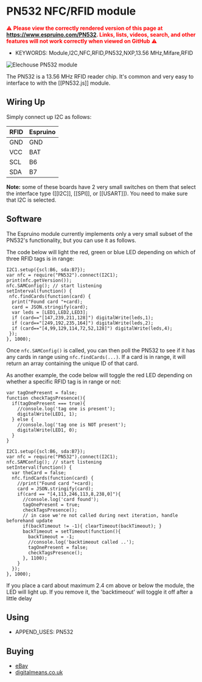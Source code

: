<!--- Copyright (c) 2013 Gordon Williams, Pur3 Ltd. See the file LICENSE for copying permission. -->
PN532 NFC/RFID module
==================

<span style="color:red">:warning: **Please view the correctly rendered version of this page at https://www.espruino.com/PN532. Links, lists, videos, search, and other features will not work correctly when viewed on GitHub** :warning:</span>

* KEYWORDS: Module,I2C,NFC,RFID,PN532,NXP,13.56 MHz,Mifare,RFID

![Elechouse PN532 module](PN532/module.jpg)

The PN532 is a 13.56 MHz RFID reader chip. It's common and very easy to interface to with the [[PN532.js]] module.


Wiring Up
--------

Simply connect up I2C as follows:

| RFID | Espruino |
|------|----------|
| GND | GND |
| VCC | BAT |
| SCL | B6 |
| SDA | B7 |

**Note:** some of these boards have 2 very small switches on them that select the interface type ([[I2C]], [[SPI]], or [[USART]]). You need to make sure that I2C is selected.


Software
-------

The Espruino module currently implements only a very small subset of the PN532's functionality, but you can use it as follows.

The code below will light the red, green or blue LED depending on which of three RFID tags is in range:

```
I2C1.setup({scl:B6, sda:B7});
var nfc = require("PN532").connect(I2C1);
print(nfc.getVersion());
nfc.SAMConfig(); // start listening
setInterval(function() {
 nfc.findCards(function(card) {
  print("Found card "+card);
  card = JSON.stringify(card);
  var leds = [LED1,LED2,LED3];
  if (card=="[147,239,211,128]") digitalWrite(leds,1);
  if (card=="[249,192,235,164]") digitalWrite(leds,2);
  if (card=="[4,99,129,114,72,52,128]") digitalWrite(leds,4);
 });
}, 1000);
```

Once `nfc.SAMConfig()` is called, you can then poll the PN532 to see if it has any cards in range using `nfc.findCards(...)`. If a card is in range, it will return an array containing the unique ID of that card.

As another example, the code below will toggle the red LED depending on whether a specific RFID tag is in range or not:

```
var tagOnePresent = false;
function checkTagsPresence(){
  if(tagOnePresent === true){
    //console.log('tag one is present');
    digitalWrite(LED1, 1);
  } else {
    //console.log('tag one is NOT present');
    digitalWrite(LED1, 0);
  }
}

I2C1.setup({scl:B6, sda:B7});
var nfc = require("PN532").connect(I2C1);
nfc.SAMConfig(); // start listening
setInterval(function() {
  var theCard = false;
  nfc.findCards(function(card) {
    //print("Found card "+card);
    card = JSON.stringify(card);
    if(card == "[4,113,246,113,8,238,0]"){
      //console.log('card found');
      tagOnePresent = true;
      checkTagsPresence();
      // in case we're not called during next iteration, handle beforehand update
      if(backTimeout != -1){ clearTimeout(backTimeout); }
      backTimeout = setTimeout(function(){
        backTimeout = -1;
        //console.log('backtimeout called ..');
        tagOnePresent = false;
        checkTagsPresence();
      }, 1100);
    }
  });
}, 1000);
```

If you place a card about maximum 2.4 cm above or below the module, the LED will light up.
If you remove it, the 'backtimeout' will toggle it off after a little delay


Using
-----

* APPEND_USES: PN532

Buying
-----

* [eBay](http://www.ebay.com/sch/i.html?_nkw=NXP+PN532)
* [digitalmeans.co.uk](https://digitalmeans.co.uk/shop/index.php?route=product/search&tag=pn532)
